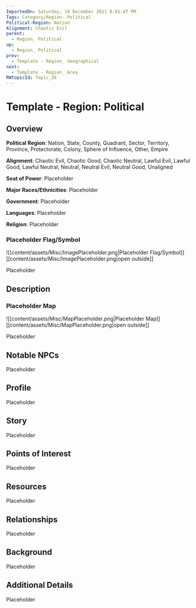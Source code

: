 ```yaml
---
ImportedOn: Saturday, 18 December 2021 8:41:47 PM
Tags: Category/Region--Political
Political-Region: Nation
Alignment: Chaotic Evil
parent:
  - Region_ Political
up:
  - Region_ Political
prev:
  - Template - Region_ Geographical
next:
  - Template - Region_ Area
RWtopicId: Topic_26
---
```

# Template - Region: Political
## Overview
**Political Region**: Nation, State, County, Quadrant, Sector, Territory, Province, Protectorate, Colony, Sphere of Influence, Other, Empire

**Alignment**: Chaotic Evil, Chaotic Good, Chaotic Neutral, Lawful Evil, Lawful Good, Lawful Neutral, Neutral, Neutral Evil, Neutral Good, Unaligned

**Seat of Power**: Placeholder

**Major Races/Ethnicities**: Placeholder

**Government**: Placeholder

**Languages**: Placeholder

**Religion**: Placeholder

### Placeholder Flag/Symbol
![[content/assets/Misc/ImagePlaceholder.png|Placeholder Flag/Symbol]]
[[content/assets/Misc/ImagePlaceholder.png|open outside]]

Placeholder

## Description
### Placeholder Map
![[content/assets/Misc/MapPlaceholder.png|Placeholder Map]]
[[content/assets/Misc/MapPlaceholder.png|open outside]]

Placeholder

## Notable NPCs
Placeholder

## Profile
Placeholder

## Story
Placeholder

## Points of Interest
Placeholder

## Resources
Placeholder

## Relationships
Placeholder

## Background
Placeholder

## Additional Details
Placeholder

